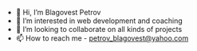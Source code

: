 - 👋 Hi, I’m Blagovest Petrov
- 👀 I’m interested in web development and coaching
- 💞️ I’m looking to collaborate on all kinds of projects
- 📫 How to reach me - petrov_blagovest@yahoo.com

<!---
blagovestpetrov/blagovestpetrov is a ✨ special ✨ repository because its `README.md` (this file) appears on your GitHub profile.
You can click the Preview link to take a look at your changes.
--->
